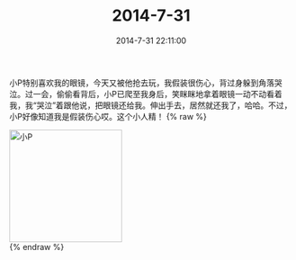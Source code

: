 ﻿---
title: "2014-7-31"
date: 2014-7-31 22:11:00
tags: 文字
categories: 妈妈
---
小P特别喜欢我的眼镜，今天又被他抢去玩，我假装很伤心，背过身躲到角落哭泣。过一会，偷偷看背后，小P已爬至我身后，笑眯眯地拿着眼镜一动不动看着我，我“哭泣”着跟他说，把眼镜还给我。伸出手去，居然就还我了，哈哈。不过，小P好像知道我是假装伤心哎。这个小人精！
{% raw %}
<div style="width:500 px">
<div style="float:left; width:100 px"><img src="/images/微信图片_20171010155921.jpg" width="200" alt="小P"></div>
<div style="clear:both"></div>
</div>
{% endraw %}